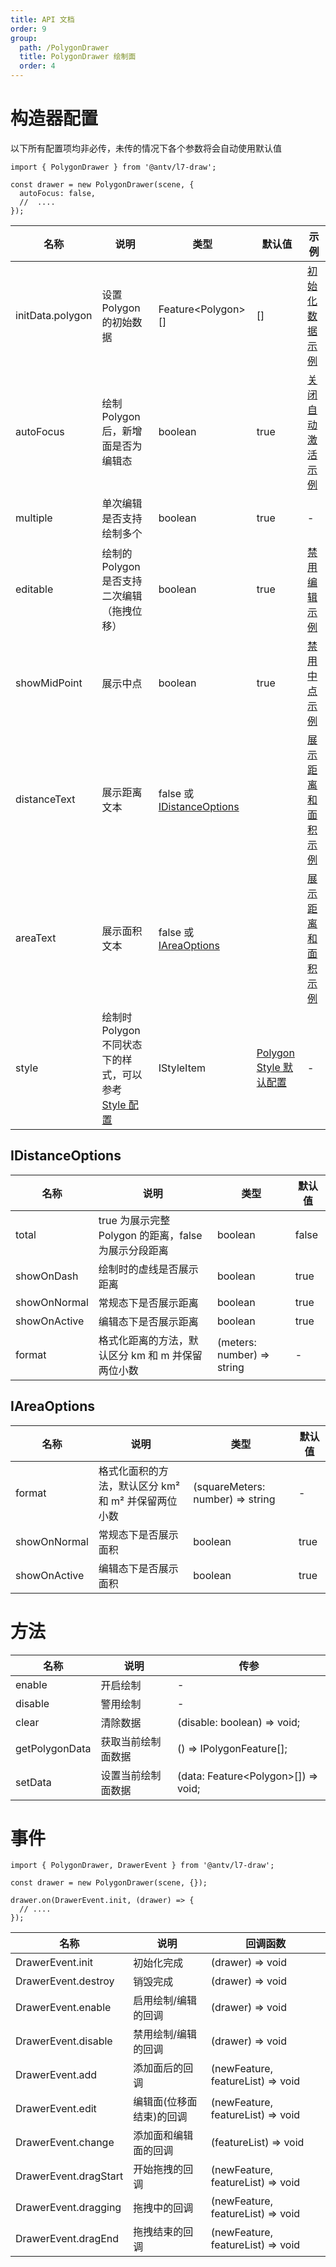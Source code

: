 ```yaml
---
title: API 文档
order: 9
group:
  path: /PolygonDrawer
  title: PolygonDrawer 绘制面
  order: 4
---
```


# 构造器配置

以下所有配置项均非必传，未传的情况下各个参数将会自动使用默认值

```tsx | pure
import { PolygonDrawer } from '@antv/l7-draw';

const drawer = new PolygonDrawer(scene, {
  autoFocus: false,
  //  ....
});
```

| 名称             | 说明                                                                    | 类型                                           | 默认值                                                       | 示例                                                   |
| ---------------- | ----------------------------------------------------------------------- | ---------------------------------------------- | ------------------------------------------------------------ | ------------------------------------------------------ |
| initData.polygon | 设置 Polygon 的初始数据                                                 | Feature&lt;Polygon&gt;[]                       | []                                                           | [初始化数据示例](/基础绘制/PolygonDrawer/init-data)    |
| autoFocus        | 绘制 Polygon 后，新增面是否为编辑态                                     | boolean                                        | true                                                         | [关闭自动激活示例](/基础绘制/PolygonDrawer/auto-focus) |
| multiple      | 单次编辑是否支持绘制多个                                   | boolean                                        | true                                                   | -                                       |
| editable         | 绘制的 Polygon 是否支持二次编辑（拖拽位移）                             | boolean                                        | true                                                         | [禁用编辑示例](/基础绘制/PolygonDrawer/editable)       |
| showMidPoint     | 展示中点                                                                | boolean                                        | true                                                         | [禁用中点示例](/基础绘制/PolygonDrawer/mid-point)      |
| distanceText     | 展示距离文本                                                            | false 或 [IDistanceOptions](#idistanceoptions) |                                                              | [展示距离和面积示例](/基础绘制/PolygonDrawer/area)     |
| areaText         | 展示面积文本                                                            | false 或 [IAreaOptions](#iareaoptions)         |                                                              | [展示距离和面积示例](/基础绘制/PolygonDrawer/area)     |
| style            | 绘制时 Polygon 不同状态下的样式，可以参考 [Style 配置](/基础绘制/style) | IStyleItem                                     | [Polygon Style 默认配置](/基础绘制/style#polygon-style-配置) | -                                                      |

## IDistanceOptions

| 名称         | 说明                                                 | 类型                       | 默认值 |
| ------------ | ---------------------------------------------------- | -------------------------- | ------ |
| total        | true 为展示完整 Polygon 的距离，false 为展示分段距离 | boolean                    | false  |
| showOnDash   | 绘制时的虚线是否展示距离                             | boolean                    | true   |
| showOnNormal | 常规态下是否展示距离                                 | boolean                    | true   |
| showOnActive | 编辑态下是否展示距离                                 | boolean                    | true   |
| format       | 格式化距离的方法，默认区分 km 和 m 并保留两位小数    | (meters: number) => string | -      |

## IAreaOptions

| 名称         | 说明                                                | 类型                             | 默认值 |
| ------------ | --------------------------------------------------- | -------------------------------- | ------ |
| format       | 格式化面积的方法，默认区分 km² 和 m² 并保留两位小数 | (squareMeters: number) => string | -      |
| showOnNormal | 常规态下是否展示面积                                | boolean                          | true   |
| showOnActive | 编辑态下是否展示面积                                | boolean                          | true   |

# 方法

| 名称           | 说明               | 传参                                        |
| -------------- | ------------------ |-------------------------------------------|
| enable         | 开启绘制           | -                                         |
| disable        | 警用绘制           | -                                         |
| clear          | 清除数据           | (disable: boolean) => void;               |
| getPolygonData | 获取当前绘制面数据 | () => IPolygonFeature[];                  |
| setData        | 设置当前绘制面数据 | (data: Feature&lt;Polygon&gt;[]) => void; |

# 事件

```tsx | pure
import { PolygonDrawer, DrawerEvent } from '@antv/l7-draw';

const drawer = new PolygonDrawer(scene, {});

drawer.on(DrawerEvent.init, (drawer) => {
  // ....
});
```

| 名称                  | 说明                     | 回调函数                          |
| --------------------- | ------------------------ | --------------------------------- |
| DrawerEvent.init      | 初始化完成               | (drawer) => void                  |
| DrawerEvent.destroy   | 销毁完成                 | (drawer) => void                  |
| DrawerEvent.enable    | 启用绘制/编辑的回调      | (drawer) => void                  |
| DrawerEvent.disable   | 禁用绘制/编辑的回调      | (drawer) => void                  |
| DrawerEvent.add       | 添加面后的回调           | (newFeature, featureList) => void |
| DrawerEvent.edit      | 编辑面(位移面结束)的回调 | (newFeature, featureList) => void |
| DrawerEvent.change    | 添加面和编辑面的回调     | (featureList) => void             |
| DrawerEvent.dragStart | 开始拖拽的回调           | (newFeature, featureList) => void |
| DrawerEvent.dragging  | 拖拽中的回调             | (newFeature, featureList) => void |
| DrawerEvent.dragEnd   | 拖拽结束的回调           | (newFeature, featureList) => void |
